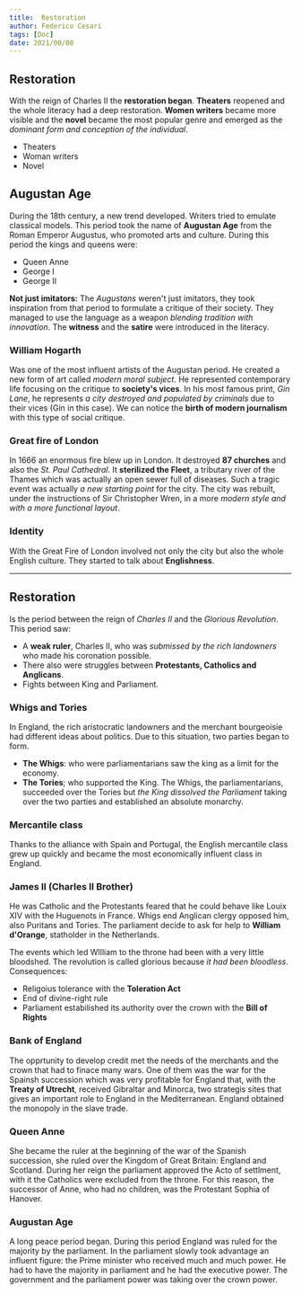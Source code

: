 ```yaml
---
title:  Restoration
author: Federico Cesari 
tags: [Doc]
date: 2021/00/00
---
```

## Restoration
With the reign of Charles II the **restoration began**. **Theaters** reopened and the whole literacy had a deep restoration. **Women writers** became more visible and the **novel** became the most popular genre and emerged as the *dominant form and conception of the individual*.
- Theaters
- Woman writers
- Novel

## Augustan Age
During the 18th century, a new trend developed. Writers tried to emulate classical models. This period took the name of **Augustan Age** from the Roman Emperor Augustus, who promoted arts and culture.
During this period the kings and queens were:
- Queen Anne
- George I
- George II

**Not just imitators:** The *Augustans* weren't just imitators, they took inspiration from that period to formulate a critique of their society. They managed to use the language as a weapon *blending tradition with innovation*.
The **witness** and the **satire** were introduced in the literacy.

### William Hogarth
Was one of the most influent artists of the Augustan period. He created a new form of art called *modern moral subject*. He represented contemporary life focusing on the critique to **society's vices**.
In his most famous print, *Gin Lane*, he represents *a city destroyed and populated by criminals* due to their vices (Gin in this case).
We can notice the **birth of modern journalism** with this type of social critique.

### Great fire of London
In 1666 an enormous fire blew up in London. It destroyed **87 churches** and also the *St. Paul Cathedral*. It **sterilized the Fleet**, a tributary river of the Thames which was actually an open sewer full of diseases.
Such a tragic event was actually *a new starting point* for the city. The city was rebuilt, under the instructions of Sir Christopher Wren, in a more *modern style and with a more functional layout*.

### Identity
With the Great Fire of London involved not only the city but also the whole English culture. They started to talk about **Englishness**.

---

## Restoration
Is the period between the reign of *Charles II* and the *Glorious Revolution*. This period saw:
- A **weak ruler**, Charles II, who was *submissed by the rich landowners* who made his coronation possible.
- There also were struggles between **Protestants, Catholics and Anglicans**.
- Fights between King and Parliament.

### Whigs and Tories
In England, the rich aristocratic landowners and the merchant bourgeoisie had different ideas about politics. Due to this situation, two parties began to form.
- **The Whigs**: who were parliamentarians saw the king as a limit for the economy.
- **The Tories**; who supported the King.
The Whigs, the parliamentarians, succeeded over the Tories but *the King dissolved the Parliament* taking over the two parties and established an absolute monarchy.

### Mercantile class
Thanks to the alliance with Spain and Portugal, the English mercantile class grew up quickly and became the most economically influent class in England.

### James II (Charles II Brother)
He was Catholic and the Protestants feared that he could behave like Louix XIV with the Huguenots in France. Whigs end Anglican clergy opposed him, also Puritans and Tories.
The parliament decide to ask for help to **William d'Orange**, statholder in the Netherlands.

The events which led WIlliam to the throne had been with a very little bloodshed. The revolution is called glorious because *it had been bloodless*.
Consequences:
- Religoius tolerance with the **Toleration Act**
- End of divine-right rule
- Parliament estabilished its authority over the crown with the **Bill of Rights**

### Bank of England
The opprtunity to develop credit met the needs of the merchants and the crown that had to finace many wars. One of them was the war for the Spainsh succession which was very profitable for England that, with the **Treaty of Utrecht**, received Gibraltar and Minorca, two strategis sites that gives an important role to England in the Mediterranean. 
England obtained the monopoly in the slave trade.

### Queen Anne
She became the ruler at the beginning of the war of the Spanish succession, she ruled over the Kingdom of Great Britain: England and Scotland. During her reign the parliament approved the Acto of settlment, with it the Catholics were excluded from the throne. For this reason, the successor of Anne, who had no children, was the Protestant Sophia of Hanover.

### Augustan Age
A long peace period began. During this period England was ruled for the majority by the parliament. In the parliament slowly took advantage an influent figure: the Prime minister who received much and much power. He had to have the majority in parliament and he had the executive power.
The government and the parliament power was taking over the crown power.

